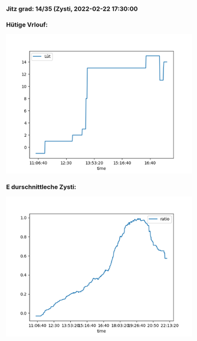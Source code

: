 ### Jitz grad: 14/35 (Zysti, 2022-02-22 17:30:00

### Hütige Vrlouf:
![Graph](Today.png)

### E durschnittleche Zysti:
![Graph](Zysti.png)